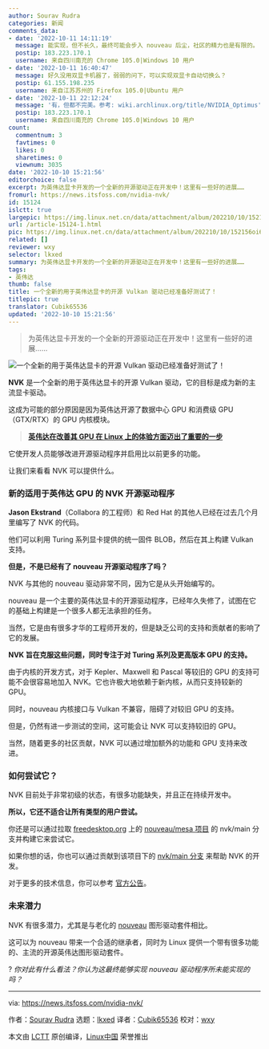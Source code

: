 ```yaml
---
author: Sourav Rudra
categories: 新闻
comments_data:
- date: '2022-10-11 14:11:19'
  message: 能实现，但不长久，最终可能会步入 nouveau 后尘，社区的精力也是有限的。
  postip: 183.223.170.1
  username: 来自四川南充的 Chrome 105.0|Windows 10 用户
- date: '2022-10-11 16:40:47'
  message: 好久没用双显卡机器了，弱弱的问下，可以实现双显卡自动切换么？
  postip: 61.155.198.235
  username: 来自江苏苏州的 Firefox 105.0|Ubuntu 用户
- date: '2022-10-11 22:12:24'
  message: '有，但都不完美。参考: wiki.archlinux.org/title/NVIDIA_Optimus'
  postip: 183.223.170.1
  username: 来自四川南充的 Chrome 105.0|Windows 10 用户
count:
  commentnum: 3
  favtimes: 0
  likes: 0
  sharetimes: 0
  viewnum: 3035
date: '2022-10-10 15:21:56'
editorchoice: false
excerpt: 为英伟达显卡开发的一个全新的开源驱动正在开发中！这里有一些好的进展……
fromurl: https://news.itsfoss.com/nvidia-nvk/
id: 15124
islctt: true
largepic: https://img.linux.net.cn/data/attachment/album/202210/10/152156oi69fi9zylu9ai9d.png
url: /article-15124-1.html
pic: https://img.linux.net.cn/data/attachment/album/202210/10/152156oi69fi9zylu9ai9d.png.thumb.jpg
related: []
reviewer: wxy
selector: lkxed
summary: 为英伟达显卡开发的一个全新的开源驱动正在开发中！这里有一些好的进展……
tags:
- 英伟达
thumb: false
title: 一个全新的用于英伟达显卡的开源 Vulkan 驱动已经准备好测试了！
titlepic: true
translator: Cubik65536
updated: '2022-10-10 15:21:56'
---
```



> 
> 为英伟达显卡开发的一个全新的开源驱动正在开发中！这里有一些好的进展……
> 
> 
> 


![一个全新的用于英伟达显卡的开源 Vulkan 驱动已经准备好测试了！](/data/attachment/album/202210/10/152156oi69fi9zylu9ai9d.png)


**NVK** 是一个全新的用于英伟达显卡的开源 Vulkan 驱动，它的目标是成为新的主流显卡驱动。


这成为可能的部分原因是因为英伟达开源了数据中心 GPU 和消费级 GPU（GTX/RTX）的 GPU 内核模块。



> 
> **[英伟达在改善其 GPU 在 Linux 上的体验方面迈出了重要的一步](https://news.itsfoss.com/nvidia-open-source-linux/)**
> 
> 
> 


它使开发人员能够改进开源驱动程序并启用比以前更多的功能。


让我们来看看 NVK 可以提供什么。


### 新的适用于英伟达 GPU 的 NVK 开源驱动程序


**Jason Ekstrand**（Collabora 的工程师）和 Red Hat 的其他人已经在过去几个月里编写了 NVK 的代码。


他们可以利用 Turing 系列显卡提供的统一固件 BLOB，然后在其上构建 Vulkan 支持。


**但是，不是已经有了 nouveau 开源驱动程序了吗？**


NVK 与其他的 nouveau 驱动非常不同，因为它是从头开始编写的。


nouveau 是一个主要的英伟达显卡的开源驱动程序，已经年久失修了，试图在它的基础上构建是一个很多人都无法承担的任务。


当然，它是由有很多才华的工程师开发的，但是缺乏公司的支持和贡献者的影响了它的发展。


**NVK 旨在克服这些问题，同时专注于对 Turing 系列及更高版本 GPU 的支持。**


由于内核的开发方式，对于 Kepler、Maxwell 和 Pascal 等较旧的 GPU 的支持可能不会很容易地加入 NVK。它也许极大地依赖于新内核，从而只支持较新的 GPU。


同时，nouveau 内核接口与 Vulkan 不兼容，阻碍了对较旧 GPU 的支持。


但是，仍然有进一步测试的空间，这可能会让 NVK 可以支持较旧的 GPU。


当然，随着更多的社区贡献，NVK 可以通过增加额外的功能和 GPU 支持来改进。


### 如何尝试它？


NVK 目前处于非常初级的状态，有很多功能缺失，并且正在持续开发中。


**所以，它还不适合让所有类型的用户尝试。**


你还是可以通过拉取 [freedesktop.org](http://freedesktop.org) 上的 [nouveau/mesa 项目](https://gitlab.freedesktop.org/nouveau/mesa) 的 nvk/main 分支并构建它来尝试它。


如果你想的话，你也可以通过贡献到该项目下的 [nvk/main 分支](https://gitlab.freedesktop.org/nouveau/mesa/-/tree/nvk/main/) 来帮助 NVK 的开发。


对于更多的技术信息，你可以参考 [官方公告](https://www.collabora.com/news-and-blog/news-and-events/introducing-nvk.html)。


### 未来潜力


NVK 有很多潜力，尤其是与老化的 [nouveau](https://nouveau.freedesktop.org/) 图形驱动套件相比。


这可以为 nouveau 带来一个合适的继承者，同时为 Linux 提供一个带有很多功能的、主流的开源英伟达图形驱动套件。


? *你对此有什么看法？你认为这最终能够实现 nouveau 驱动程序所未能实现的吗？*




---


via: <https://news.itsfoss.com/nvidia-nvk/>


作者：[Sourav Rudra](https://news.itsfoss.com/author/sourav/) 选题：[lkxed](https://github.com/lkxed) 译者：[Cubik65536](https://github.com/Cubik65536) 校对：[wxy](https://github.com/wxy)


本文由 [LCTT](https://github.com/LCTT/TranslateProject) 原创编译，[Linux中国](https://linux.cn/) 荣誉推出